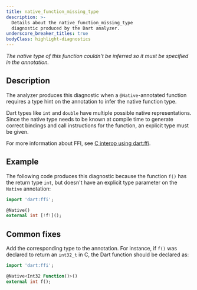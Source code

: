 ```yaml
---
title: native_function_missing_type
description: >-
  Details about the native_function_missing_type
  diagnostic produced by the Dart analyzer.
underscore_breaker_titles: true
bodyClass: highlight-diagnostics
---
```


_The native type of this function couldn't be inferred so it must be specified in the annotation._

## Description

The analyzer produces this diagnostic when a `@Native`-annotated function
requires a type hint on the annotation to infer the native function type.

Dart types like `int` and `double` have multiple possible native
representations. Since the native type needs to be known at compile time
to generate correct bindings and call instructions for the function, an
explicit type must be given.

For more information about FFI, see [C interop using dart:ffi][ffi].

## Example

The following code produces this diagnostic because the function `f()` has
the return type `int`, but doesn't have an explicit type parameter on the
`Native` annotation:

```dart
import 'dart:ffi';

@Native()
external int [!f!]();
```

## Common fixes

Add the corresponding type to the annotation. For instance, if `f()` was
declared to return an `int32_t` in C, the Dart function should be declared
as:

```dart
import 'dart:ffi';

@Native<Int32 Function()>()
external int f();
```

[ffi]: /interop/c-interop
